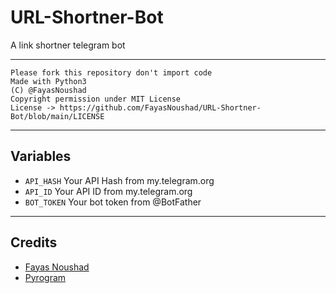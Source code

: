 # URL-Shortner-Bot

A link shortner telegram bot

---

```
Please fork this repository don't import code
Made with Python3
(C) @FayasNoushad
Copyright permission under MIT License
License -> https://github.com/FayasNoushad/URL-Shortner-Bot/blob/main/LICENSE
```

---

## Variables

- `API_HASH` Your API Hash from my.telegram.org
- `API_ID` Your API ID from my.telegram.org
- `BOT_TOKEN` Your bot token from @BotFather

---

## Credits

- [Fayas Noushad](https://github.com/FayasNoushad)
- [Pyrogram](https://github.com/pyrogram/pyrogram)

